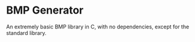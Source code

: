 # BMP Generator

An extremely basic BMP library in C, with no dependencies, except for the standard library.